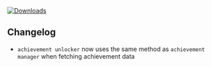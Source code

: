 [![Downloads](https://img.shields.io/github/downloads/zevnda/steam-game-idler/1.8.10/total?style=for-the-badge&logo=github&color=137eb5)](https://github.com/zevnda/steam-game-idler/releases/download/1.8.10/Steam.Game.Idler_1.8.10_x64-setup.exe)

## Changelog
- `achievement unlocker` now uses the same method as `achievement manager` when fetching achievement data
